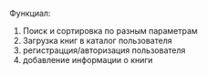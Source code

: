 ﻿Функциал:

1) Поиск  и сортировка по разным параметрам
1) Загрузка книг в каталог пользователя
1) регистрацция/авторизация пользователя
2) добавление информации о книги
